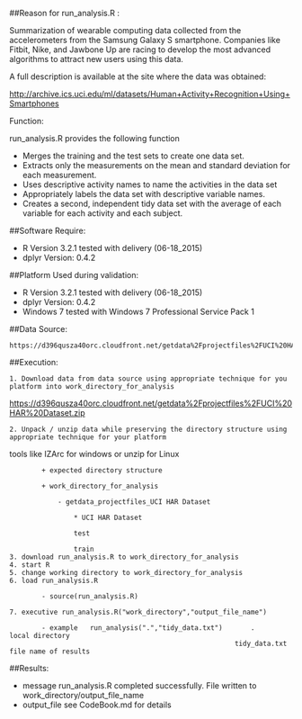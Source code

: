 ##Reason for run_analysis.R :

Summarization of wearable computing data collected from the accelerometers from the Samsung Galaxy S smartphone. 
Companies like Fitbit, Nike, and Jawbone Up are racing to develop the most advanced algorithms to attract new users
using this data. 

A full description is available at the site where the data was obtained:

http://archive.ics.uci.edu/ml/datasets/Human+Activity+Recognition+Using+Smartphones

Function:

run_analysis.R provides the following function

 - Merges the training and the test sets to create one data set.
 - Extracts only the measurements on the mean and standard deviation for each measurement. 
 - Uses descriptive activity names to name the activities in the data set
 - Appropriately labels the data set with descriptive variable names. 
 - Creates a second, independent tidy data set with the average of each variable for each activity and each subject.

##Software Require:

 - R Version 3.2.1			tested with delivery (06-18_2015)
 - dplyr Version: 	0.4.2

##Platform Used during validation:

 - R Version 3.2.1			tested with delivery (06-18_2015)
 - dplyr Version: 			0.4.2
 - Windows 7					tested with Windows 7 Professional Service Pack 1

##Data Source:

	https://d396qusza40orc.cloudfront.net/getdata%2Fprojectfiles%2FUCI%20HAR%20Dataset.zip

##Execution:

	1. Download data from data source using appropriate technique for you platform into work_directory_for_analysis
https://d396qusza40orc.cloudfront.net/getdata%2Fprojectfiles%2FUCI%20HAR%20Dataset.zip

	2. Unpack / unzip data while preserving the directory structure using appropriate technique for your platform
tools like IZArc for windows or unzip for Linux	

			+ expected directory structure 

			+ work_directory_for_analysis 

				- getdata_projectfiles_UCI HAR Dataset

					* UCI HAR Dataset

					test

					train
	3. download run_analysis.R to work_directory_for_analysis
	4. start R
	5. change working directory to work_directory_for_analysis
	6. load run_analysis.R
			
			- source(run_analysis.R)
			
	7. executive run_analysis.R("work_directory","output_file_name")

			- example	run_analysis(".","tidy_data.txt")		. 				local directory
															tidy_data.txt	file name of results
##Results:

- message 	run_analysis.R completed successfully.  File written to work_directory/output_file_name
- output_file	see CodeBook.md for details